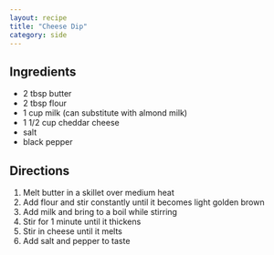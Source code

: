 ```yaml
---
layout: recipe
title: "Cheese Dip"
category: side
---
```


## Ingredients

- 2 tbsp butter
- 2 tbsp flour 
- 1 cup milk (can substitute with almond milk)
- 1 1/2 cup cheddar cheese
- salt
- black pepper

## Directions

1. Melt butter in a skillet over medium heat
2. Add flour and stir constantly until it becomes light golden brown
3. Add milk and bring to a boil while stirring
4. Stir for 1 minute until it thickens
5. Stir in cheese until it melts
6. Add salt and pepper to taste
